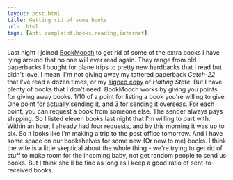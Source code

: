 ```yaml
---
layout: post.html
title: Getting rid of some books
url: .html
tags: [Anti complaint,books,reading,internet]
---
```

Last night I joined [BookMooch](http://www.bookmooch.com) to get rid of some of the extra books I have lying around that no one will ever read again. They range from old paperbacks I bought for plane trips to pretty new hardbacks that I read but didn't love. I mean, I'm not giving away my tattered paperback _Catch-22_ that I've read a dozen times, or my [signed copy](/node/858) of _Halting State_. But I have plenty of books that I don't need. BookMooch works by giving you points for giving away books. 1/10 of a point for listing a book you're willing to give. One point for actually sending it, and 3 for sending it overseas. For each point, you can request a book from someone else. The sender always pays shipping. So I listed eleven books last night that I'm willing to part with. Within an hour, I already had four requests, and by this morning it was up to six. So it looks like I'm making a trip to the post office tomorrow. And I have some space on our bookshelves for some new (Or new to me) books. I think the wife is a little skeptical about the whole thing - we're trying to get rid of stuff to make room for the incoming baby, not get random people to send us books. But I think she'll be fine as long as I keep a good ratio of sent-to-received books.

